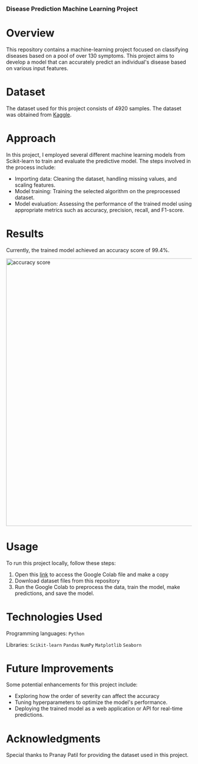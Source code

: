 ### Disease Prediction Machine Learning Project

# Overview

This repository contains a machine-learning project focused on classifying diseases based on a pool of over 130 symptoms. This project aims to develop a model that can accurately predict an individual's disease based on various input features.

# Dataset

The dataset used for this project consists of 4920 samples. The dataset was obtained from [Kaggle](https://www.kaggle.com/datasets/itachi9604/disease-symptom-description-dataset).

# Approach

In this project, I employed several different machine learning models from Scikit-learn to train and evaluate the predictive model. The steps involved in the process include:

- Importing data: Cleaning the dataset, handling missing values, and scaling features.
- Model training: Training the selected algorithm on the preprocessed dataset.
- Model evaluation: Assessing the performance of the trained model using appropriate metrics such as accuracy, precision, recall, and F1-score.

# Results

Currently, the trained model achieved an accuracy score of 99.4%. 

<img width="727" alt="accuracy score" src="https://github.com/Ph1so/Disease-Prediction/assets/56458094/a9183a4a-7432-4026-a21d-eb0f2112aca2">

# Usage

To run this project locally, follow these steps:

1. Open this [link](https://colab.research.google.com/drive/1UfI3Nj5jgRPzssAC03drFVRqsctfYaQu?usp=sharing) to access the Google Colab file and make a copy
2. Download dataset files from this repository
3. Run the Google Colab to preprocess the data, train the model, make predictions, and save the model.
   
# Technologies Used

Programming languages: `Python`

Libraries: `Scikit-learn` `Pandas` `NumPy` `Matplotlib` `Seaborn`

# Future Improvements

Some potential enhancements for this project include:

- Exploring how the order of severity can affect the accuracy
- Tuning hyperparameters to optimize the model's performance.
- Deploying the trained model as a web application or API for real-time predictions.

# Acknowledgments
Special thanks to Pranay Patil for providing the dataset used in this project.
